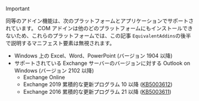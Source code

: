 > [!IMPORTANT]
> 同等のアドイン機能は、次のプラットフォームとアプリケーションでサポートされています。 COM アドインは他のどのプラットフォームにもインストールできないため、これらのプラットフォームでは、この記事 `EquivalentAddins`の後半で説明するマニフェスト要素は無視されます。
>
> - Windows 上の Excel、Word、PowerPoint (バージョン 1904 以降)
> - サポートされている Exchange サーバーのバージョンに対する Outlook on Windows (バージョン 2102 以降)
>   - Exchange Online
>   - Exchange 2019 累積的な更新プログラム 10 以降 ([KB5003612](https://support.microsoft.com/topic/b1434cad-3fbc-4dc3-844d-82568e8d4344))
>   - Exchange 2016 累積的な更新プログラム 21 以降 ([KB5003611](https://support.microsoft.com/topic/b7ba1656-abba-4a0b-9be9-dac45095d969))

